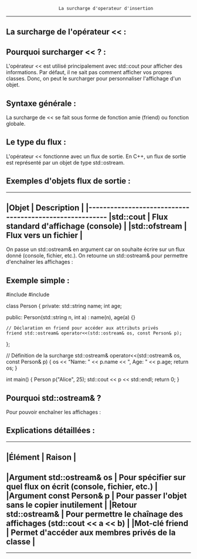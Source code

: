 						La surcharge d'operateur d'insertion
******************************************************************************************************************

La surcharge de l'opérateur << :
--------------------------------

Pourquoi surcharger << ? :
--------------------------

L'opérateur << est utilisé principalement avec std::cout pour afficher des informations.
Par défaut, il ne sait pas comment afficher vos propres classes.
Donc, on peut le surcharger pour personnaliser l'affichage d'un objet.

Syntaxe générale :
------------------

La surcharge de << se fait sous forme de fonction amie (friend) ou fonction globale.


Le type du flux :
-----------------

L'opérateur << fonctionne avec un flux de sortie.
En C++, un flux de sortie est représenté par un objet de type std::ostream.

Exemples d'objets flux de sortie :
---------------------------------

--------------------------------------------------------
|Objet		| Description                          |
|--------------------------------------------------------
|std::cout	| Flux standard d'affichage (console)  |
|std::ofstream	| Flux vers un fichier                 |
--------------------------------------------------------

On passe un std::ostream& en argument car on souhaite écrire sur un flux donné (console, fichier, etc.).
On retourne un std::ostream& pour permettre d'enchaîner les affichages :


Exemple simple :
----------------

#include <iostream>
#include <string>

class Person 
{
private:
    std::string name;
    int age;

public:
    Person(std::string n, int a) : name(n), age(a) {}

    // Déclaration en friend pour accéder aux attributs privés
    friend std::ostream& operator<<(std::ostream& os, const Person& p);
};

// Définition de la surcharge
std::ostream& operator<<(std::ostream& os, const Person& p) 
{
    os << "Name: " << p.name << ", Age: " << p.age;
    return os;
}

int main() {
    Person p("Alice", 25);
    std::cout << p << std::endl;
    return 0;
}


Pourquoi std::ostream& ?
------------------------
Pour pouvoir enchaîner les affichages :

Explications détaillées :
-------------------------

----------------------------------------------------------------------------------------------------
|Élément			|			Raison					   |
---------------------------------------------------------------------------------------------------
|Argument std::ostream& os	| Pour spécifier sur quel flux on écrit (console, fichier, etc.)   |
|Argument const Person& p	| Pour passer l'objet sans le copier inutilement                   |
|Retour std::ostream&		| Pour permettre le chaînage des affichages (std::cout << a << b)  |
|Mot-clé friend			| Permet d'accéder aux membres privés de la classe                 |
----------------------------------------------------------------------------------------------------


********************************************************************************************************************
